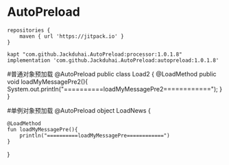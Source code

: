 # AutoPreload

    repositories {
        maven { url 'https://jitpack.io' }
    }

    kapt "com.github.Jackduhai.AutoPreload:processor:1.0.1.8"
    implementation 'com.github.Jackduhai.AutoPreload:autopreload:1.0.1.8'

#普通对象预加载
@AutoPreload
public class Load2 {
    @LoadMethod
    public void loadMyMessagePre2(){
        System.out.println("==========loadMyMessagePre2============");
    }
}


#单例对象预加载
@AutoPreload
object LoadNews {

    @LoadMethod
    fun loadMyMessagePre(){
        println("==========loadMyMessagePre============")
    }


}